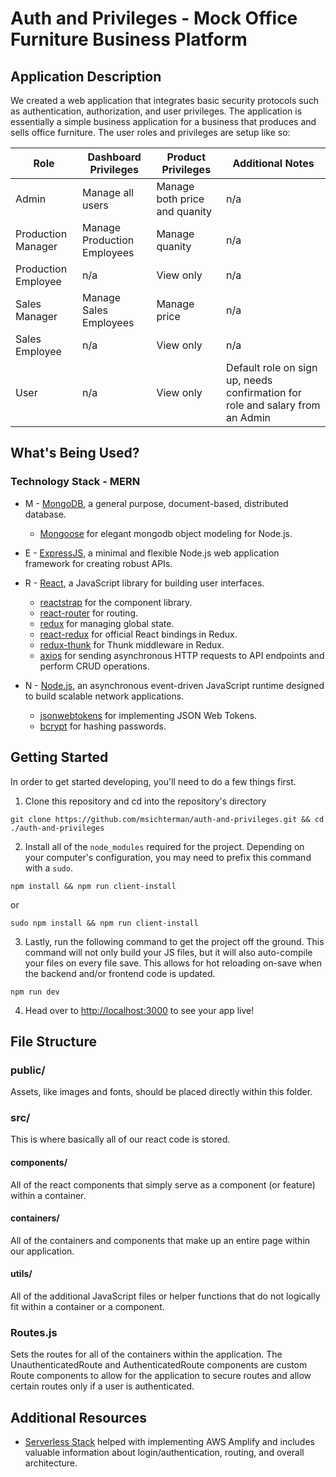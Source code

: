 # Auth and Privileges - Mock Office Furniture Business Platform

## Application Description
We created a web application that integrates basic security protocols such as authentication, authorization, and user privileges. The application is essentially a simple business application for a business that produces and sells office furniture. The user roles and privileges are setup like so:

| Role | Dashboard Privileges | Product Privileges | Additional Notes |
| --- | --- | --- | --- |
| Admin | Manage all users | Manage both price and quanity | n/a |
| Production Manager | Manage Production Employees | Manage quanity | n/a |
| Production Employee | n/a | View only | n/a |
| Sales Manager | Manage Sales Employees | Manage price | n/a |
| Sales Employee | n/a | View only | n/a |
| User | n/a | View only | Default role on sign up, needs confirmation for role and salary from an Admin |


## What's Being Used?
### Technology Stack - MERN
* M - [MongoDB](https://www.mongodb.com/), a general purpose, document-based, distributed database.
  * [Mongoose](https://mongoosejs.com/) for elegant mongodb object modeling for Node.js.
  
* E - [ExpressJS](https://expressjs.com/), a minimal and flexible Node.js web application framework for creating robust APIs.

* R - [React](https://reactjs.org/), a JavaScript library for building user interfaces.
  * [reactstrap](https://reactstrap.github.io/) for the component library.
  * [react-router](https://reacttraining.com/react-router/) for routing.
  * [redux](https://redux.js.org/) for managing global state.
  * [react-redux](https://react-redux.js.org/) for official React bindings in Redux.
  * [redux-thunk](https://www.npmjs.com/package/redux-thunk) for Thunk middleware in Redux.
  * [axios](https://www.npmjs.com/package/axios) for sending asynchronous HTTP requests to API endpoints and perform CRUD operations.
  
* N - [Node.js](https://nodejs.org/), an asynchronous event-driven JavaScript runtime designed to build scalable network applications.
  * [jsonwebtokens](https://www.npmjs.com/package/jsonwebtoken) for implementing JSON Web Tokens.
  * [bcrypt](https://www.npmjs.com/package/bcrypt) for hashing passwords.

## Getting Started
In order to get started developing, you'll need to do a few things first.

1. Clone this repository and cd into the repository's directory
```
git clone https://github.com/msichterman/auth-and-privileges.git && cd ./auth-and-privileges
```

2. Install all of the `node_modules` required for the project. Depending on your computer's configuration, you may need to prefix this command with a `sudo`.
```
npm install && npm run client-install
```
or
```
sudo npm install && npm run client-install
```

3. Lastly, run the following command to get the project off the ground. This command will not only build your JS files, but it will also auto-compile your files on every file save. This allows for hot reloading on-save when the backend and/or frontend code is updated.

```
npm run dev
```

4. Head over to [http://localhost:3000](http://localhost:3000) to see your app live!

## File Structure

### public/

Assets, like images and fonts, should be placed directly within this folder.

### src/

This is where basically all of our react code is stored.

#### components/

All of the react components that simply serve as a component (or feature) within a container.

#### containers/

All of the containers and components that make up an entire page within our application.

#### utils/

All of the additional JavaScript files or helper functions that do not logically fit within a container or a component.

### Routes.js

Sets the routes for all of the containers within the application. The UnauthenticatedRoute and AuthenticatedRoute components are custom Route components to allow for the application to secure routes and allow certain routes only if a user is authenticated.

## Additional Resources
* [Serverless Stack](https://serverless-stack.com/#table-of-contents) helped with implementing AWS Amplify and includes valuable information about login/authentication, routing, and overall architecture.

